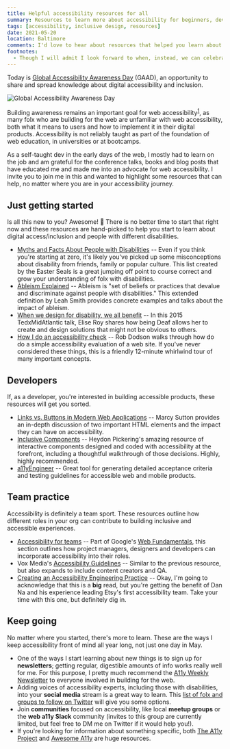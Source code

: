```yaml
---
title: Helpful accessibility resources for all
summary: Resources to learn more about accessibility for beginners, developers and teams.
tags: [accessibility, inclusive design, resources]
date: 2021-05-20
location: Baltimore
comments: I'd love to hear about resources that helped you learn about accessibility or your recent a11y wins!
footnotes:
  - Though I will admit I look forward to when, instead, we can celebrate GAWD&mdash;Global Accessibility Wins Day. 🏆
---
```


Today is [Global Accessibility Awareness Day](https://globalaccessibilityawarenessday.org/) (GAAD), an opportunity to share and spread knowledge about digital accessibility and inclusion.

![Global Accessibility Awareness Day](/assets/img/blog/2021/GAAD-logo.svg)

Building awareness remains an important goal for web accessibility<sup id="return-fn1"><a href="#fn1">1</a></sup>, as many folx who are building for the web are unfamiliar with web accessibility, both what it means to users and how to implement it in their digital products. Accessibility is not reliably taught as part of the foundation of web education, in universities or at bootcamps.

As a self-taught dev in the early days of the web, I mostly had to learn on the job and am grateful for the conference talks, books and blog posts that have educated me and made me into an advocate for web accessibility. I invite you to join me in this and wanted to highlight some resources that can help, no matter where you are in your accessibility journey.

## Just getting started

Is all this new to you? Awesome! 🎉 There is no better time to start that right now and these resources are hand-picked to help you start to learn about digital access/inclusion and people with different disabilities.

- [Myths and Facts About People with Disabilities](https://www.easterseals.com/explore-resources/facts-about-disability/myths-facts.html) -- Even if you think you're starting at zero, it's likely you've picked up some misconceptions about disability from friends, family or popular culture. This list created by the Easter Seals is a great jumping off point to course correct and grow your understanding of folx with disabilities.
- [Ableism Explained](https://www.cdrnys.org/blog/uncategorized/ableism/) -- Ableism is "set of beliefs or practices that devalue and discriminate against people with disabilities." This extended definition by Leah Smith provides concrete examples and talks about the impact of ableism.
- [When we design for disability, we all benefit](https://www.ted.com/talks/elise_roy_when_we_design_for_disability_we_all_benefit) -- In this 2015 TedxMidAtlantic talk, Elise Roy shares how being Deaf allows her to create and design solutions that might not be obvious to others.
- [How I do an accessibility check](https://www.youtube.com/watch?v=cOmehxAU_4s) -- Rob Dodson walks through how do do a simple accessibility evaluation of a web site. If you've never considered these things, this is a friendly 12-minute whirlwind tour of many important concepts.

## Developers

If, as a developer, you're interested in building accessible products, these resources will get you sorted.

- [Links vs. Buttons in Modern Web Applications](https://marcysutton.com/links-vs-buttons-in-modern-web-applications) -- Marcy Sutton provides an in-depth discussion of two important HTML elements and the impact they can have on accessibility.
- [Inclusive Components](https://inclusive-components.design/) -- Heydon Pickering's amazing resource of interactive components designed and coded with accessibility at the forefront, including a thoughtful walkthrough of those decisions. Highly, highly recommended.
- [a11yEngineer](https://www.a11yengineer.com/) -- Great tool for generating detailed acceptance criteria and testing guidelines for accessible web and mobile products.

## Team practice

Accessibility is definitely a team sport. These resources outline how different roles in your org can contribute to building inclusive and accessible experiences.

- [Accessibility for teams](https://developers.google.com/web/fundamentals/accessibility/a11y-for-teams) -- Part of Google's [Web Fundamentals](https://developers.google.com/web/fundamentals), this section outlines how project managers, designers and developers can incorporate accessibility into their roles.
- Vox Media's [Accessibility Guidelines](http://accessibility.voxmedia.com/) -- Similar to the previous resource, but also expands to include content creators and QA.
- [Creating an Accessibility Engineering Practice](https://blog.danielna.com/creating-an-accessibility-engineering-practice/) -- Okay, I'm going to acknowledge that this is a **big** read, but you're getting the benefit of Dan Na and his experience leading Etsy's first accessibility team. Take your time with this one, but definitely dig in.

## Keep going

No matter where you started, there's more to learn. These are the ways I keep accessibility front of mind all year long, not just one day in May.

- One of the ways I start learning about new things is to sign up for **newsletters**; getting regular, digestible amounts of info works really well for me. For this purpose, I pretty much recommend the [A11y Weekly Newsletter](https://a11yweekly.com/) to everyone involved in building for the web.
- Adding voices of accessibility experts, including those with disabilities, into your **social media** stream is a great way to learn. This [list of folx and groups to follow on Twitter](https://github.com/joe-watkins/top-people-to-follow-in-web-accessibility) will give you some options.
- Join **communities** focused on accessibility, like local **meetup groups** or the **web a11y Slack** community (invites to this group are currently limited, but feel free to DM me on Twitter if it would help you!).
- If you're looking for information about something specific, both [The A11y Project](https://www.a11yproject.com/) and [Awesome A11y](https://github.com/brunopulis/awesome-a11y) are huge resources.
